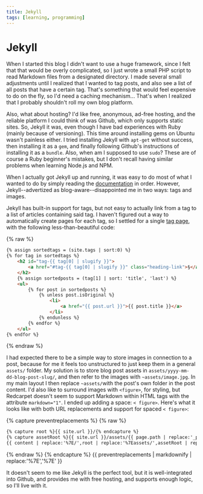 ```yaml
---
title: Jekyll
tags: [learning, programming]
---
```


# Jekyll

When I started this blog I didn't want to use a huge framework, since I felt that that would be overly complicated, so I just wrote a small PHP script to read Markdown files from a designated directory. I made several small adjustments until I realized that I wanted to tag posts, and also see a list of all posts that have a certain tag. That's something that would feel expensive to do on the fly, so I'd need a caching mechanism... That's when I realized that I probably shouldn't roll my own blog platform.

Also, what about hosting? I'd like free, anonymous, ad-free hosting, and the reliable platform I could think of was Github, which only supports static sites. So, Jekyll it was, even though I have bad experiences with Ruby (mainly because of versioning). This time around installing gems on Ubuntu wasn't painless either. I tried installing Jekyll with `apt-get` without success, then installing it as a `gem`, and finally following Github's instructions of installing it as a `bundle`. Also, when am I supposed to use `sudo`? These are of course a Ruby beginner's mistakes, but I don't recall having similar problems when learning Node.js and NPM.

When I actually got Jekyll up and running, it was easy to do most of what I wanted to do by simply reading the [documentation] in order. However, Jekyll--advertized as blog-aware--disappointed me in two ways: tags and images.

Jekyll has built-in support for tags, but not easy to actually link from a tag to a list of articles containing said tag. I haven't figured out a way to automatically create pages for each tag, so I settled for a single [tag page], with the following less-than-beautiful code:

{% raw %}
```html
{% assign sortedtags = (site.tags | sort:0) %}
{% for tag in sortedtags %}
	<h2 id="tag-{{ tag[0] | slugify }}">
		<a href="#tag-{{ tag[0] | slugify }}" class="heading-link">§</a> {{ tag[0] }}
	</h2>
	{% assign sortedposts = (tag[1] | sort: 'title', 'last') %}
	<ul>
		{% for post in sortedposts %}
			{% unless post.isOriginal %}
				<li>
					<a href="{{ post.url }}">{{ post.title }}</a>
				</li>
			{% endunless %}
		{% endfor %}
	</ul>
{% endfor %}
```
{% endraw %}

I had expected there to be a simple way to store images in connection to a post, because for me it feels too unstructured to just keep them in a general `assets/` folder. My solution is to store blog post assets in `assets/yyyy-mm-dd-blog-post-slug/`, and then refer to the images with `~assets/image.jpg`. In my main layout I then replace `~assets/`with the post's own folder in the post content. I'd also like to surround images with `<figure>`, for styling, but Redcarpet doesn't seem to support Markdown within HTML tags with the attribute `markdown="1"`. I ended up adding a space: `< figure>`. Here's what it looks like with both URL replacements and support for spaced `< figure>`:

{% capture preventreplacements %}
{% raw %}
```html
{% capture root %}{{ site.url }}/{% endcapture %}
{% capture assetRoot %}{{ site.url }}/assets/{{ page.path | replace:'_posts/' | replace:'-original.md' | replace:'.md' }}/{% endcapture %}
{{ content | replace:'%7E/',root | replace:'%7Eassets/',assetRoot | replace: '<p>&lt; figure&gt;','<figure>' | replace: '</figure></p>','</figure>' }}
```
{% endraw %}
{% endcapture %}
{{ preventreplacements | markdownify | replace:'%7E','%7E<!---->' }}

It doesn't seem to me like Jekyll is the perfect tool, but it is well-integrated into Github, and provides me with free hosting, and supports enough logic, so I'll live with it.


[documentation]: http://jekyllrb.com/docs/home/
[tag page]: ~/tags.html
[figure]: asdf